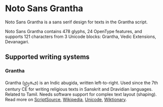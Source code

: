 
# Noto Sans Grantha

Noto Sans Grantha is a sans serif design for texts in the Grantha script. 

Noto Sans Grantha contains 478 glyphs, 24 OpenType features, and supports 121 characters from 3 Unicode blocks: Grantha, Vedic Extensions, Devanagari.


## Supported writing systems


### Grantha

Grantha (𑌗𑍍𑌰𑌨𑍍𑌥) is an Indic abugida, written left-to-right. Used since the 7th century CE for writing religious texts in Sanskrit and Dravidian languages. Related to Tamil. Needs software support for complex text layout (shaping). Read more on [ScriptSource](https://scriptsource.org/scr/Gran), [Wikipedia](https://en.wikipedia.org/wiki/ISO_15924:Gran), [Unicode](https://www.unicode.org/versions/Unicode13.0.0/ch15.pdf#G81052), [Wiktionary](https://en.wiktionary.org/wiki/Category:Grantha_script).

